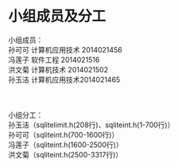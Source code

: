 # 小组成员及分工
小组成员：<br>
		孙可可	计算机应用技术	2014021456<br>
		冯莲子	软件工程 2014021516<br>
		洪文菊	计算机技术 2014021502<br>
		孙玉洁	计算机应用技术2014021465<br>
		<br>
		<br>
		<br>
小组分工：<br>
孙玉洁（sqlitelimit.h(208行)、sqliteint.h(1-700行)）
<br>
孙可可（sqliteint.h(700-1600行)）<br>
冯莲子（sqliteint.h(1600-2500行)）<br>
洪文菊（sqliteint.h(2500-3317行)）<br>
